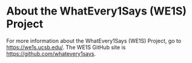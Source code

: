 # About the WhatEvery1Says (WE1S) Project

For more information about the WhatEvery1Says (WE1S) Project, go to <a href="https://we1s.ucsb.edu/" target="_blank">https://we1s.ucsb.edu/</a>. The WE1S GitHub site is <a href="https://github.com/whatevery1says" target="_blank">https://github.com/whatevery1says</a>.